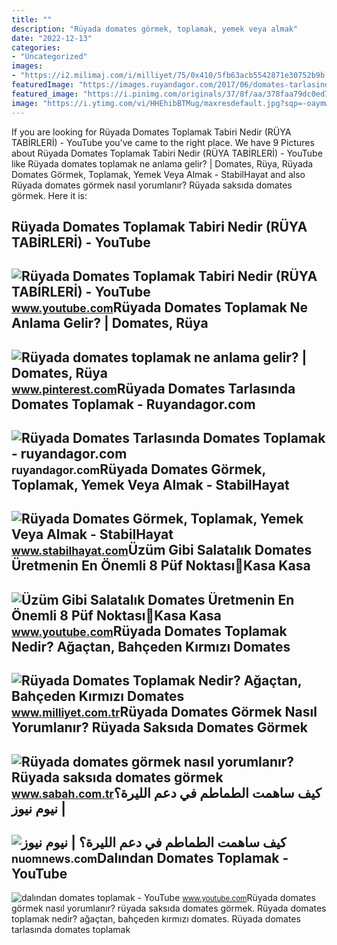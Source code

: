 ```yaml
---
title: ""
description: "Rüyada domates görmek, toplamak, yemek veya almak"
date: "2022-12-13"
categories:
- "Uncategorized"
images:
- "https://i2.milimaj.com/i/milliyet/75/0x410/5fb63acb5542871e30752b9b.jpg"
featuredImage: "https://images.ruyandagor.com/2017/06/domates-tarlasinda-domates-toplamak-1814.jpg"
featured_image: "https://i.pinimg.com/originals/37/8f/aa/378faa79dc0ed7612cd116235b53210a.jpg"
image: "https://i.ytimg.com/vi/HHEhibBTMug/maxresdefault.jpg?sqp=-oaymwEmCIAKENAF8quKqQMa8AEB-AHUBoAC4AOKAgwIABABGGUgYyg-MA8=&amp;rs=AOn4CLAIZqLwTljf9KDVCPfv6Xdj7J3Vow"
---
```


If you are looking for Rüyada Domates Toplamak Tabiri Nedir (RÜYA TABİRLERİ) - YouTube you've came to the right place. We have 9 Pictures about Rüyada Domates Toplamak Tabiri Nedir (RÜYA TABİRLERİ) - YouTube like Rüyada domates toplamak ne anlama gelir? | Domates, Rüya, Rüyada Domates Görmek, Toplamak, Yemek Veya Almak - StabilHayat and also Rüyada domates görmek nasıl yorumlanır? Rüyada saksıda domates görmek. Here it is:

Rüyada Domates Toplamak Tabiri Nedir (RÜYA TABİRLERİ) - YouTube
---------------------------------------------------------------

 ![Rüyada Domates Toplamak Tabiri Nedir (RÜYA TABİRLERİ) - YouTube](https://i.ytimg.com/vi/WMAZpRMR9T4/maxresdefault.jpg) <small>www.youtube.com</small>Rüyada Domates Toplamak Ne Anlama Gelir? | Domates, Rüya
--------------------------------------------------------

 ![Rüyada domates toplamak ne anlama gelir? | Domates, Rüya](https://i.pinimg.com/originals/37/8f/aa/378faa79dc0ed7612cd116235b53210a.jpg) <small>www.pinterest.com</small>Rüyada Domates Tarlasında Domates Toplamak - Ruyandagor.com
-----------------------------------------------------------

 ![Rüyada Domates Tarlasında Domates Toplamak - ruyandagor.com](https://images.ruyandagor.com/2017/06/domates-tarlasinda-domates-toplamak-1814.jpg) <small>ruyandagor.com</small>Rüyada Domates Görmek, Toplamak, Yemek Veya Almak - StabilHayat
---------------------------------------------------------------

 ![Rüyada Domates Görmek, Toplamak, Yemek Veya Almak - StabilHayat](https://www.stabilhayat.com/wp-content/uploads/2021/01/ruyada-domates-gormek-yemek-toplamak-almak.png) <small>www.stabilhayat.com</small>Üzüm Gibi Salatalık Domates Üretmenin En Önemli 8 Püf Noktası🍅Kasa Kasa
-----------------------------------------------------------------------

 ![Üzüm Gibi Salatalık Domates Üretmenin En Önemli 8 Püf Noktası🍅Kasa Kasa](https://i.ytimg.com/vi/uLtoSGDop5M/maxresdefault.jpg) <small>www.youtube.com</small>Rüyada Domates Toplamak Nedir? Ağaçtan, Bahçeden Kırmızı Domates
----------------------------------------------------------------

 ![Rüyada Domates Toplamak Nedir? Ağaçtan, Bahçeden Kırmızı Domates](https://i2.milimaj.com/i/milliyet/75/0x410/5fb63acb5542871e30752b9b.jpg) <small>www.milliyet.com.tr</small>Rüyada Domates Görmek Nasıl Yorumlanır? Rüyada Saksıda Domates Görmek
---------------------------------------------------------------------

 ![Rüyada domates görmek nasıl yorumlanır? Rüyada saksıda domates görmek](https://iasbh.tmgrup.com.tr/f56654/752/395/0/83/800/503?u=https://isbh.tmgrup.com.tr/sbh/2020/03/25/ruyada-domates-gormek-ne-anlama-gelir-ruyada-domates-yemek-domates-almak-ve-domates-toplamak-1585141839491.jpg) <small>www.sabah.com.tr</small>كيف ساهمت الطماطم في دعم الليرة؟ | نيوم نيوز
--------------------------------------------

 ![كيف ساهمت الطماطم في دعم الليرة؟ | نيوم نيوز](https://www.turkeyalaan.net/wp-content/uploads/2022/01/4368855.jpg) <small>nuomnews.com</small>Dalından Domates Toplamak - YouTube
-----------------------------------

 ![dalından domates toplamak - YouTube](https://i.ytimg.com/vi/HHEhibBTMug/maxresdefault.jpg?sqp=-oaymwEmCIAKENAF8quKqQMa8AEB-AHUBoAC4AOKAgwIABABGGUgYyg-MA8=&rs=AOn4CLAIZqLwTljf9KDVCPfv6Xdj7J3Vow) <small>www.youtube.com</small>Rüyada domates görmek nasıl yorumlanır? rüyada saksıda domates görmek. Rüyada domates toplamak nedir? ağaçtan, bahçeden kırmızı domates. Rüyada domates tarlasında domates toplamak
